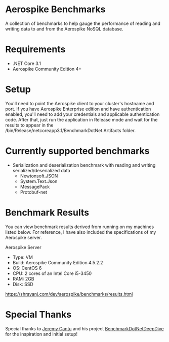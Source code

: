 # Aerospike Benchmarks
A collection of benchmarks to help gauge the performance of reading and writing data to and from the Aerospike NoSQL database. 

# Requirements 
* .NET Core 3.1
* Aerospike Community Edition 4+

# Setup
You'll need to point the Aerospike client to your cluster's hostname and port. If you have Aerospike Enterprise edition and have authentication enabled, you'll need to add your credentials and applicable authentication code. After that, just run the application in Release mode and wait for the results to appear in the /bin/Release/netcoreapp3.1/BenchmarkDotNet.Artifacts folder.

# Currently supported benchmarks
* Serialization and deserialization benchmark with reading and writing serialized/deserialized data 
	* Newtonsoft.JSON
	* System.Text.Json
	* MessagePack
	* Protobuf-net

# Benchmark Results
You can view benchmark results derived from running on my machines listed below. For reference, I have also included the specifications of my Aerospike server.

Aerospike Server
* Type: VM
* Build: Aerospike Community Edition 4.5.2.2
* OS: CentOS 6
* CPU: 2 cores of an Intel Core i5-3450
* RAM: 2GB
* Disk: SSD

https://shravanj.com/dev/aerospike/benchmarks/results.html

# Special Thanks
Special thanks to [Jeremy Cantu](https://github.com/Jac21) and his project [BenchmarkDotNetDeepDive](https://github.com/Jac21/CSharpMenagerie/tree/master/Reference/BenchmarkDotNetDeepDive) for the inspiration and initial setup!

